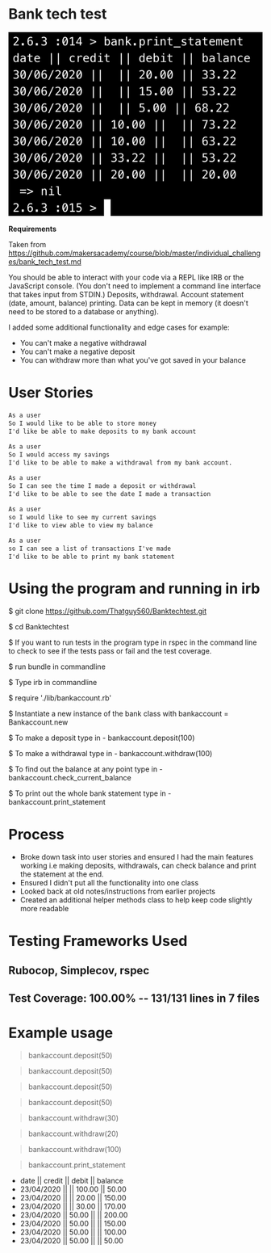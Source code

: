 # Bank tech test

![Screenshot](https://raw.githubusercontent.com/Thatguy560/Banktechtest/master/Assets/Screenshot%202020-06-30%20at%2016.59.45.png)

**Requirements**

Taken from https://github.com/makersacademy/course/blob/master/individual_challenges/bank_tech_test.md

You should be able to interact with your code via a REPL like IRB or the JavaScript console. (You don't need to implement a command line interface that takes input from STDIN.)
Deposits, withdrawal.
Account statement (date, amount, balance) printing.
Data can be kept in memory (it doesn't need to be stored to a database or anything).

I added some additional functionality and edge cases for example:
- You can't make a negative withdrawal
- You can't make a negative deposit
- You can withdraw more than what you've got saved in your balance

# User Stories

```
As a user
So I would like to be able to store money
I'd like be able to make deposits to my bank account
```
```
As a user
So I would access my savings
I'd like to be able to make a withdrawal from my bank account.
```
```
As a user
So I can see the time I made a deposit or withdrawal
I'd like to be able to see the date I made a transaction
```
```
As a user
so I would like to see my current savings
I'd like to view able to view my balance
```
```
As a user
so I can see a list of transactions I've made
I'd like to be able to print my bank statement
```

# Using the program and running in irb

$ git clone https://github.com/Thatguy560/Banktechtest.git

$ cd Banktechtest

$ If you want to run tests in the program type in rspec in the command line to check to see if the tests pass or fail and the test coverage.

$ run bundle in commandline

$ Type irb in commandline

$ require './lib/bankaccount.rb'

$ Instantiate a new instance of the bank class with bankaccount = Bankaccount.new

$ To make a deposit type in - bankaccount.deposit(100)

$ To make a withdrawal type in - bankaccount.withdraw(100)

$ To find out the balance at any point type in - bankaccount.check_current_balance

$ To print out the whole bank statement type in - bankaccount.print_statement

# Process

- Broke down task into user stories and ensured I had the main features working i.e making deposits, withdrawals, can check balance and print the statement at the end.
- Ensured I didn't put all the functionality into one class
- Looked back at old notes/instructions from earlier projects
- Created an additional helper methods class to help keep code slightly more readable

# Testing Frameworks Used

  ## Rubocop, Simplecov, rspec

  ## Test Coverage:  100.00% -- 131/131 lines in 7 files

# Example usage

 > bankaccount.deposit(50)

 > bankaccount.deposit(50)

 > bankaccount.deposit(50)

 > bankaccount.deposit(50)

 > bankaccount.withdraw(30)

 > bankaccount.withdraw(20)

 > bankaccount.withdraw(100)

 > bankaccount.print_statement

- date || credit || debit || balance
- 23/04/2020 ||  || 100.00 || 50.00
- 23/04/2020 ||  || 20.00 || 150.00
- 23/04/2020 ||  || 30.00 || 170.00
- 23/04/2020 || 50.00 ||  || 200.00
- 23/04/2020 || 50.00 ||  || 150.00
- 23/04/2020 || 50.00 ||  || 100.00
- 23/04/2020 || 50.00 ||  || 50.00
